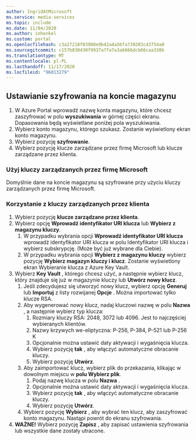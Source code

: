 ```yaml
---
author: IngridAtMicrosoft
ms.service: media-services
ms.topic: include
ms.date: 11/04/2020
ms.author: inhenkel
ms.custom: portal
ms.openlocfilehash: c3a27218f03980e9b42a4a56fa739203c43754a0
ms.sourcegitcommit: c157b830430f9937a7fa7a3a6666dcb66caa338b
ms.translationtype: MT
ms.contentlocale: pl-PL
ms.lasthandoff: 11/17/2020
ms.locfileid: "96013279"
---
```

<!--Set the encryption on storage account in the portal-->

## <a name="set-the-encryption-on-a-storage-account"></a>Ustawianie szyfrowania na koncie magazynu

1. W Azure Portal wprowadź nazwę konta magazynu, które chcesz zaszyfrować w polu **wyszukiwania** w górnej części ekranu.  Dopasowania będą wyświetlane poniżej pola wyszukiwania.
1. Wybierz konto magazynu, którego szukasz. Zostanie wyświetlony ekran konto magazynu.
1. Wybierz pozycję **szyfrowanie**.
1. Wybierz pozycję klucze zarządzane przez firmę Microsoft lub klucze zarządzane przez klienta.

### <a name="use-microsoft-managed-keys"></a>Użyj kluczy zarządzanych przez firmę Microsoft

Domyślnie dane na koncie magazynu są szyfrowane przy użyciu kluczy zarządzanych przez firmę Microsoft.

### <a name="use-customer-managed-keys"></a>Korzystanie z kluczy zarządzanych przez klienta

1. Wybierz pozycję **klucze zarządzane przez klienta**.
1. Wybierz opcję **Wprowadź identyfikator URI klucza** lub **Wybierz z magazynu kluczy**.
    1. W przypadku wybrania opcji **Wprowadź identyfikator URI klucza** wprowadź identyfikator URI klucza w polu Identyfikator URI klucza i wybierz subskrypcję. (Może być już wybrane dla Ciebie).
    1. W przypadku wybrania opcji **Wybierz z magazynu kluczy** wybierz pozycję **Wybierz magazyn kluczy i klucz**. Zostanie wyświetlony ekran Wybieranie klucza z Azure Key Vault.
1. Wybierz **Key Vault** , którego chcesz użyć, a następnie wybierz klucz, który znajduje się już w magazynie kluczy lub **Utwórz nowy klucz**.
    1. Jeśli zdecydujesz się utworzyć nowy klucz, wybierz opcję **Generuj** lub **Importuj** z listy rozwijanej **Opcje** . Można importować tylko klucze RSA.
    1. Aby wygenerować nowy klucz, nadaj kluczowi nazwę w polu **Nazwa** , a następnie wybierz typ klucza:
        1. Rozmiary kluczy RSA: 2048, 3072 lub 4096. Jest to najczęściej wybieranych klientów.
        1. Nazwy krzywych we-eliptyczna: P-256, P-384, P-521 lub P-256 K
        1. Opcjonalnie można ustawić daty aktywacji i wygaśnięcia klucza.
        1. Wybierz pozycję **tak** , aby włączyć automatyczne obracanie kluczy.
        1. Wybierz pozycję **Utwórz**.
    1. Aby zaimportować klucz, wybierz plik do przekazania, klikając w dowolnym miejscu w **polu Wybierz plik**.
        1. Podaj nazwę klucza w polu **Nazwa** .
        1. Opcjonalnie można ustawić daty aktywacji i wygaśnięcia klucza.
        1. Wybierz pozycję **tak** , aby włączyć automatyczne obracanie kluczy.
        1. Wybierz pozycję **Utwórz**.
    1. Wybierz pozycję **Wybierz** , aby wybrać ten klucz, aby zaszyfrować konto magazynu. Nastąpi powrót do ekranu szyfrowania.
1. **WAŻNE!** Wybierz pozycję **Zapisz** , aby zapisać ustawienia szyfrowania lub wszystkie dane zostały utracone.
